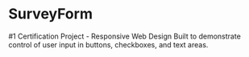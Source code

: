 # SurveyForm
#1 Certification Project - Responsive Web Design
Built to demonstrate control of user input in buttons, checkboxes, and text areas.
